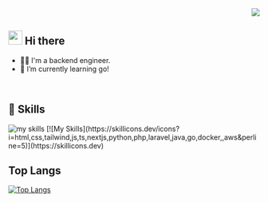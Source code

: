 <!-- 1. GitHub usernameを変更 -->
<div align="right">
  <img src="https://komarev.com/ghpvc/?username=hryt430" />
</div>


<!-- 2. プロフィールや連絡先を変更 -->
## <img src="https://media.giphy.com/media/hvRJCLFzcasrR4ia7z/giphy.gif" width="28"> Hi there

- 🧑‍💻 I'm a backend engineer.
- 🌱 I’m currently learning go!
<br>

## 🌱 Skills
<img alt="my skills" src="https://skillicons.dev/icons?theme=kight&perline=7&i=html,css,js,ts,next,python,php,laravel,java,go,docker,,aws," />
[![My Skills](https://skillicons.dev/icons?i=html,css,tailwind,js,ts,nextjs,python,php,laravel,java,go,docker,,aws&perline=5)](https://skillicons.dev)
<br>

## Top Langs
[![Top Langs](https://github-readme-stats.vercel.app/api/top-langs/?username=hryt430)](https://github.com/hryt430?tab=repositories)


<!--
This repository is a ✨ _special_ ✨ repository because its `README.md` (this file) appears on your GitHub profile.

Here are some ideas to get you started:

- 🔭 I’m currently working on ...
- 🌱 I’m currently learning ...
- 👯 I’m looking to collaborate on ...
- 🤔 I’m looking for help with ...
- 💬 Ask me about ...
- 📫 How to reach me: ...
- 😄 Pronouns: ...
- ⚡ Fun fact: ...
-->

